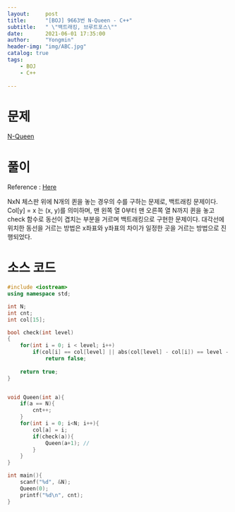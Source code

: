 ```yaml
---
layout:     post
title:      "[BOJ] 9663번 N-Queen - C++"
subtitle:   " \"백트래킹, 브루트포스\""
date:       2021-06-01 17:35:00
author:     "Yongmin"
header-img: "img/ABC.jpg"
catalog: true
tags:
    - BOJ
    - C++
  
---
```


# 문제
[N-Queen](https://www.acmicpc.net/problem/9663)

# 풀이
Reference : [Here](https://cryptosalamander.tistory.com/58)

NxN 체스판 위에 N개의 퀸을 놓는 경우의 수를 구하는 문제로, 백트래킹 문제이다. Col[y] = x 는 (x, y)를 의미하며, 맨 왼쪽 열 0부터 맨 오른쪽 열 N까지 퀸을 놓고 check 함수로 동선이 겹치는 부분을
거르며 백트래킹으로 구현한 문제이다. 대각선에 위치한 동선을 거르는 방법은 x좌표와 y좌표의 차이가 일정한 곳을 거르는 방법으로 진행되었다.

# 소스 코드
```c++
#include <iostream>
using namespace std;

int N;
int cnt;
int col[15];

bool check(int level)
{
    for(int i = 0; i < level; i++)
        if(col[i] == col[level] || abs(col[level] - col[i]) == level - i) // x좌표가 같은 곳을 거르는 것과, 왼쪽에 위치한 대각선들을 거르는 코드
            return false;
        
    return true;
}


void Queen(int a){
    if(a == N){
        cnt++;
    }
    for(int i = 0; i<N; i++){
        col[a] = i;
        if(check(a)){
            Queen(a+1); // 
        }
    }
}

int main(){
    scanf("%d", &N);
    Queen(0);
    printf("%d\n", cnt);
}
```

